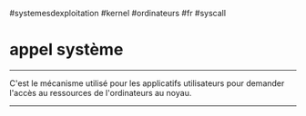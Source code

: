 #systemesdexploitation #kernel #ordinateurs #fr #syscall
# appel système
---
C'est le mécanisme utilisé pour les applicatifs utilisateurs pour demander l'accès au ressources de l'ordinateurs au noyau.

---